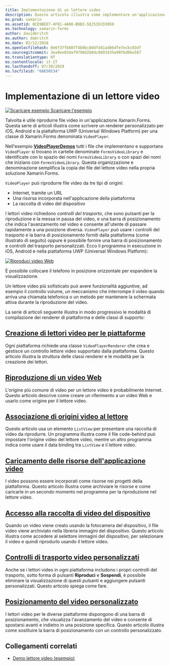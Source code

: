 ```yaml
---
title: Implementazione di un lettore video
description: Questo articolo illustra come implementare un'applicazione lettore video con Xamarin.Forms.
ms.prod: xamarin
ms.assetid: 0CE9BEE7-4F81-4A00-B9B3-5E2535CD3050
ms.technology: xamarin-forms
author: davidbritch
ms.author: dabritch
ms.date: 02/12/2018
ms.openlocfilehash: 8e6f37fb607f4b0bc0ddfd41ad86dfe7ecbc03df
ms.sourcegitcommit: 3ea9ee034af9790d2b0dc0893435e997bd06e587
ms.translationtype: HT
ms.contentlocale: it-IT
ms.lasthandoff: 07/30/2019
ms.locfileid: "68650534"
---
```

# <a name="implementing-a-video-player"></a>Implementazione di un lettore video

[![Scaricare esempio](~/media/shared/download.png) Scaricare l'esempio](https://docs.microsoft.com/samples/xamarin/xamarin-forms-samples/customrenderers-videoplayerdemos)

Talvolta è utile riprodurre file video in un'applicazione Xamarin.Forms. Questa serie di articoli illustra come scrivere un renderer personalizzato per iOS, Android e la piattaforma UWP (Universal Windows Platform) per una classe di Xamarin.Forms denominata `VideoPlayer`.

Nell'esempio [**VideoPlayerDemos**](https://docs.microsoft.com/samples/xamarin/xamarin-forms-samples/customrenderers-videoplayerdemos) tutti i file che implementano e supportano `VideoPlayer` si trovano in cartelle denominate `FormsVideoLibrary` e identificate con lo spazio dei nomi `FormsVideoLibrary` o con spazi dei nomi che iniziano con `FormsVideoLibrary`. Questa organizzazione e denominazione semplifica la copia dei file del lettore video nella propria soluzione Xamarin.Forms.

`VideoPlayer` può riprodurre file video da tre tipi di origini:

- Internet, tramite un URL
- Una risorsa incorporata nell'applicazione della piattaforma
- La raccolta di video del dispositivo

I lettori video richiedono *controlli del trasporto*, che sono pulsanti per la riproduzione e la messa in pausa del video, e una barra di posizionamento che indica l'avanzamento nel video e consente all'utente di passare rapidamente a una posizione diversa. `VideoPlayer` può usare i controlli del trasporto e la barra di posizionamento forniti dalla piattaforma (come illustrato di seguito) oppure è possibile fornire una barra di posizionamento e controlli del trasporto personalizzati. Ecco il programma in esecuzione in iOS, Android e nella piattaforma UWP (Universal Windows Platform):

[![Riproduci video Web](web-videos-images/playwebvideo-small.png "Riproduci video Web")](web-videos-images/playwebvideo-large.png#lightbox "Riproduci video Web")

È possibile collocare il telefono in posizione orizzontale per espandere la visualizzazione.

Un lettore video più sofisticato può avere funzionalità aggiuntive, ad esempio il controllo volume, un meccanismo che interrompe il video quando arriva una chiamata telefonica o un metodo per mantenere la schermata attiva durante la riproduzione del video.

La serie di articoli seguente illustra in modo progressivo le modalità di compilazione dei renderer di piattaforma e delle classi di supporto:

## <a name="creating-the-platform-video-playersplayer-creationmd"></a>[Creazione di lettori video per le piattaforme](player-creation.md)

Ogni piattaforma richiede una classe `VideoPlayerRenderer` che crea e gestisce un controllo lettore video supportato dalla piattaforma. Questo articolo illustra la struttura delle classi renderer e le modalità per la creazione dei lettori.

## <a name="playing-a-web-videoweb-videosmd"></a>[Riproduzione di un video Web](web-videos.md)

L'origine più comune di video per un lettore video è probabilmente Internet. Questo articolo descrive come creare un riferimento a un video Web e usarlo come origine per il lettore video.

## <a name="binding-video-sources-to-the-playersource-bindingsmd"></a>[Associazione di origini video al lettore](source-bindings.md)

Questo articolo usa un elemento `ListView` per presentare una raccolta di video da riprodurre. Un programma illustra come il file code-behind può impostare l'origine video del lettore video, mentre un altro programma indica come usare il data binding tra `ListView` e il lettore video.

## <a name="loading-application-resource-videosloading-resourcesmd"></a>[Caricamento delle risorse dell'applicazione video](loading-resources.md)

I video possono essere incorporati come risorse nei progetti della piattaforma. Questo articolo illustra come archiviare le risorse e come caricarle in un secondo momento nel programma per la riproduzione nel lettore video.

## <a name="accessing-the-devices-video-libraryaccessing-librarymd"></a>[Accesso alla raccolta di video del dispositivo](accessing-library.md)

Quando un video viene creato usando la fotocamera del dispositivo, il file video viene archiviato nella libreria immagini del dispositivo. Questo articolo illustra come accedere al selettore immagini del dispositivo, per selezionare il video e quindi riprodurlo usando il lettore video.

## <a name="custom-video-transport-controlscustom-transportmd"></a>[Controlli di trasporto video personalizzati](custom-transport.md)

Anche se i lettori video in ogni piattaforma includono i propri controlli del trasporto, sotto forma di pulsanti **Riproduci** e **Sospendi**, è possibile eliminare la visualizzazione di questi pulsanti e aggiungere pulsanti personalizzati. Questo articolo spiega come fare.

## <a name="custom-video-positioningcustom-positioningmd"></a>[Posizionamento del video personalizzato](custom-positioning.md)

I lettori video per le diverse piattaforme dispongono di una barra di posizionamento, che visualizza l'avanzamento del video e consente di spostarsi avanti e indietro in una posizione specifica. Questo articolo illustra come sostituire la barra di posizionamento con un controllo personalizzato.





## <a name="related-links"></a>Collegamenti correlati

- [Demo lettore video (esempio)](https://docs.microsoft.com/samples/xamarin/xamarin-forms-samples/customrenderers-videoplayerdemos)
